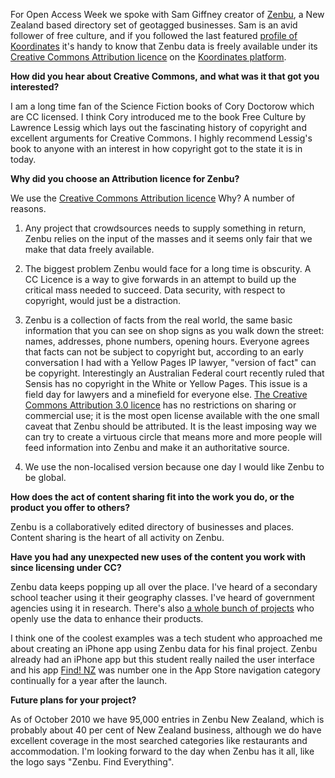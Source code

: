 <html><body><p>For Open Access Week we spoke with Sam Giffney creator of <a href="http://www.zenbu.co.nz/" target="_self">Zenbu</a>, a New Zealand based directory set of geotagged businesses. Sam is an avid follower of free culture, and if you followed the last featured <a href="http://creativecommons.org.nz/creative_commoners/koordinates_the_one_place_for_geodata" target="_self">profile of Koordinates</a> it's handy to know that Zenbu data is freely available under its <a href="http://creativecommons.org/licenses/by/3.0/" target="_self">Creative Commons Attribution licence</a> on the <a href="http://koordinates.com/layers/global/oceania/new-zealand/#/maps/zenbu/" target="_self">Koordinates platform</a>.



<strong>How did you hear about Creative Commons, and what was it that got you interested?</strong>



I am a long time fan of the Science Fiction books of Cory Doctorow which are CC licensed. I think Cory introduced me to the book Free Culture by Lawrence Lessig which lays out the fascinating history of copyright and excellent arguments for Creative Commons. I highly recommend Lessig's book to anyone with an interest in how copyright got to the state it is in today.



<strong>Why did you choose an Attribution licence for Zenbu?</strong>



We use the <a href="http://creativecommons.org/licenses/by/3.0/" target="_self">Creative Commons Attribution licence</a> Why? A number of reasons.



1. Any project that crowdsources needs to supply something in return, Zenbu relies on the input of the masses and it seems only fair that we make that data freely available.



2. The biggest problem Zenbu would face for a long time is obscurity. A CC Licence is a way to give forwards in an attempt to build up the critical mass needed to succeed. Data security, with respect to copyright, would just be a distraction.



3. Zenbu is a collection of facts from the real world, the same basic information that you can see on shop signs as you walk down the street: names, addresses, phone numbers, opening hours. Everyone agrees that facts can not be subject to copyright but, according to an early conversation I had with a Yellow Pages IP lawyer, "version of fact" can be copyright. Interestingly an Australian Federal court recently ruled that Sensis has no copyright in the White or Yellow Pages. This issue is a field day for lawyers and a minefield for everyone else. <a href="http://creativecommons.org/licenses/by/3.0/" target="_self">The Creative Commons Attribution 3.0 licence</a> has no restrictions on sharing or commercial use; it is the most open license available with the one small caveat that Zenbu should be attributed. It is the least imposing way we can try to create a virtuous circle that means more and more people will feed information into Zenbu and make it an authoritative source.



4. We use the non-localised version because one day I would like Zenbu to be global.



<strong>How does the act of content sharing fit into the work you do, or the product you offer to others?</strong>



Zenbu is a collaboratively edited directory of businesses and places. Content sharing is the heart of all activity on Zenbu.



<strong>Have you had any unexpected new uses of the content you work with since licensing under CC?</strong>



Zenbu data keeps popping up all over the place. I've heard of a secondary school teacher using it their geography classes. I've heard of government agencies using it in research. There's also <a href="http://wiki.zenbu.co.nz/index.php/Third_Parties_Using_Zenbu_Data" target="_self">a whole bunch of projects</a> who openly use the data to enhance their products.



I think one of the coolest examples was a tech student who approached me about creating an iPhone app using Zenbu data for his final project. Zenbu already had an iPhone app but this student really nailed the user interface and his app <a href="http://itunes.apple.com/nz/app/find-nz/id311117200?mt=8" target="_self">Find! NZ</a> was number one in the App Store navigation category continually for a year after the launch.



<strong>Future plans for your project?</strong>



As of October 2010 we have 95,000 entries in Zenbu New Zealand, which is probably about 40 per cent of New Zealand business, although we do have excellent coverage in the most searched categories like restaurants and accommodation. I'm looking forward to the day when Zenbu has it all, like the logo says "Zenbu. Find Everything".</p></body></html>